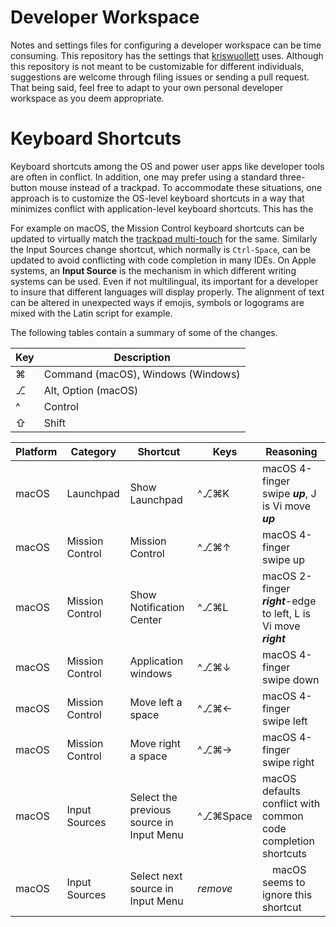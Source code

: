 # Developer Workspace

Notes and settings files for configuring a developer workspace can be time
consuming. This repository has the settings that
[kriswuollett](https://twitter.com/kriswuollett) uses. Although this repository
is not meant to be customizable for different individuals, suggestions are
welcome through filing issues or sending a pull request. That being said, feel
free to adapt to your own personal developer workspace as you deem appropriate.

# Keyboard Shortcuts

Keyboard shortcuts among the OS and power user apps like developer tools are
often in conflict. In addition, one may prefer using a standard three-button
mouse instead of a trackpad. To accommodate these situations, one approach is to
customize the OS-level keyboard shortcuts in a way that minimizes conflict with
application-level keyboard shortcuts. This has the 

For example on macOS, the Mission Control keyboard shortcuts can be updated to
virtually match the
[trackpad multi-touch](https://support.apple.com/en-us/HT204895) for the same.
Similarly the Input Sources change shortcut, which normally is `Ctrl-Space`, can
be updated to avoid conflicting with code completion in many IDEs. On Apple
systems, an __Input Source__ is the mechanism in which different writing systems
can be used. Even if not multilingual, its important for a developer to insure
that different languages will display properly. The alignment of text can be
altered in unexpected ways if emojis, symbols or logograms are mixed with the
Latin script for example.

The following tables contain a summary of some of the changes.

Key | Description
--- | --------------------------------------------------------------------------
⌘ | Command (macOS), Windows (Windows)
⎇ | Alt, Option (macOS)
^ | Control
⇧ | Shift

Platform | Category | Shortcut | Keys | Reasoning
-------- | -------- | -------- | ---- | ---------
macOS | Launchpad | Show Launchpad |  ^⎇⌘K | macOS 4-finger swipe _**up**_, J is Vi move _**up**_
macOS | Mission Control | Mission Control | ^⎇⌘↑ | macOS 4-finger swipe up
macOS | Mission Control | Show Notification Center | ^⎇⌘L | macOS 2-finger _**right**_-edge to left, L is Vi move _**right**_
macOS | Mission Control | Application windows |  ^⎇⌘↓ | macOS 4-finger swipe down
macOS | Mission Control | Move left a space |  ^⎇⌘← | macOS 4-finger swipe left
macOS | Mission Control | Move right a space |  ^⎇⌘→ | macOS 4-finger swipe right
macOS | Input Sources | Select the previous source in Input Menu | ^⎇⌘Space | macOS defaults conflict with common code completion shortcuts
macOS | Input Sources | Select next source in Input Menu | _remove_ |　macOS seems to ignore this shortcut
